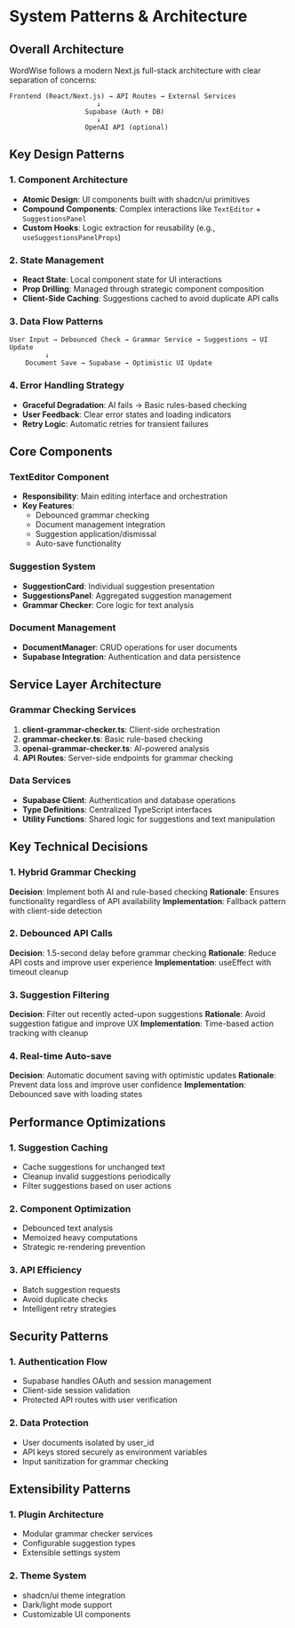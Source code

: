 # System Patterns & Architecture

## Overall Architecture
WordWise follows a modern Next.js full-stack architecture with clear separation of concerns:

```
Frontend (React/Next.js) → API Routes → External Services
                      ↓
                   Supabase (Auth + DB)
                      ↓
                   OpenAI API (optional)
```

## Key Design Patterns

### 1. Component Architecture
- **Atomic Design**: UI components built with shadcn/ui primitives
- **Compound Components**: Complex interactions like `TextEditor` + `SuggestionsPanel`
- **Custom Hooks**: Logic extraction for reusability (e.g., `useSuggestionsPanelProps`)

### 2. State Management
- **React State**: Local component state for UI interactions
- **Prop Drilling**: Managed through strategic component composition
- **Client-Side Caching**: Suggestions cached to avoid duplicate API calls

### 3. Data Flow Patterns
```
User Input → Debounced Check → Grammar Service → Suggestions → UI Update
         ↓
    Document Save → Supabase → Optimistic UI Update
```

### 4. Error Handling Strategy
- **Graceful Degradation**: AI fails → Basic rules-based checking
- **User Feedback**: Clear error states and loading indicators
- **Retry Logic**: Automatic retries for transient failures

## Core Components

### TextEditor Component
- **Responsibility**: Main editing interface and orchestration
- **Key Features**: 
  - Debounced grammar checking
  - Document management integration
  - Suggestion application/dismissal
  - Auto-save functionality

### Suggestion System
- **SuggestionCard**: Individual suggestion presentation
- **SuggestionsPanel**: Aggregated suggestion management
- **Grammar Checker**: Core logic for text analysis

### Document Management
- **DocumentManager**: CRUD operations for user documents
- **Supabase Integration**: Authentication and data persistence

## Service Layer Architecture

### Grammar Checking Services
1. **client-grammar-checker.ts**: Client-side orchestration
2. **grammar-checker.ts**: Basic rule-based checking
3. **openai-grammar-checker.ts**: AI-powered analysis
4. **API Routes**: Server-side endpoints for grammar checking

### Data Services
- **Supabase Client**: Authentication and database operations
- **Type Definitions**: Centralized TypeScript interfaces
- **Utility Functions**: Shared logic for suggestions and text manipulation

## Key Technical Decisions

### 1. Hybrid Grammar Checking
**Decision**: Implement both AI and rule-based checking
**Rationale**: Ensures functionality regardless of API availability
**Implementation**: Fallback pattern with client-side detection

### 2. Debounced API Calls
**Decision**: 1.5-second delay before grammar checking
**Rationale**: Reduce API costs and improve user experience
**Implementation**: useEffect with timeout cleanup

### 3. Suggestion Filtering
**Decision**: Filter out recently acted-upon suggestions
**Rationale**: Avoid suggestion fatigue and improve UX
**Implementation**: Time-based action tracking with cleanup

### 4. Real-time Auto-save
**Decision**: Automatic document saving with optimistic updates
**Rationale**: Prevent data loss and improve user confidence
**Implementation**: Debounced save with loading states

## Performance Optimizations

### 1. Suggestion Caching
- Cache suggestions for unchanged text
- Cleanup invalid suggestions periodically
- Filter suggestions based on user actions

### 2. Component Optimization
- Debounced text analysis
- Memoized heavy computations
- Strategic re-rendering prevention

### 3. API Efficiency
- Batch suggestion requests
- Avoid duplicate checks
- Intelligent retry strategies

## Security Patterns

### 1. Authentication Flow
- Supabase handles OAuth and session management
- Client-side session validation
- Protected API routes with user verification

### 2. Data Protection
- User documents isolated by user_id
- API keys stored securely as environment variables
- Input sanitization for grammar checking

## Extensibility Patterns

### 1. Plugin Architecture
- Modular grammar checker services
- Configurable suggestion types
- Extensible settings system

### 2. Theme System
- shadcn/ui theme integration
- Dark/light mode support
- Customizable UI components 
